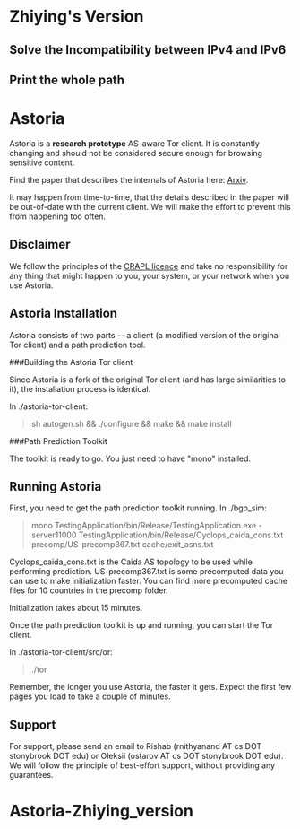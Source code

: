 # Zhiying's Version

## Solve the Incompatibility between IPv4 and IPv6

## Print the whole path  

# Astoria

Astoria is a **research prototype** AS-aware Tor client. It is constantly
changing and should not be considered secure enough for browsing sensitive
content.

Find the paper that describes the internals of Astoria here: [Arxiv](http://arxiv.org/abs/1505.05173). 

It may happen from time-to-time, that
the details described in the paper will be out-of-date with the current 
client. We will make the effort to prevent this from happening too often.

## Disclaimer 

We follow the principles of the [CRAPL
licence](http://matt.might.net/articles/crapl/) and take no responsibility for
any thing that might happen to you, your system, or your network when you use
Astoria.

## Astoria Installation

Astoria consists of two parts -- a client (a modified version of the original 
Tor client) and a path prediction tool. 

###Building the Astoria Tor client

Since Astoria is a fork of the original Tor client (and has large similarities 
to it), the installation process is identical.

In ./astoria-tor-client:
> sh autogen.sh && ./configure && make && make install


###Path Prediction Toolkit

The toolkit is ready to go. You just need to have "mono" installed. 

## Running Astoria

First, you need to get the path prediction toolkit running. 
In ./bgp_sim: 

> mono TestingApplication/bin/Release/TestingApplication.exe -server11000 TestingApplication/bin/Release/Cyclops_caida_cons.txt precomp/US-precomp367.txt cache/exit_asns.txt

Cyclops_caida_cons.txt is the Caida AS topology to be used while performing 
prediction. US-precomp367.txt is some precomputed data you can use to make
initialization faster. You can find more precomputed cache files for 10
countries in the precomp folder.

Initialization takes about 15 minutes.

Once the path prediction toolkit is up and running, you can start the Tor
client.

In ./astoria-tor-client/src/or: 

> ./tor

Remember, the longer you use Astoria, the faster it gets. Expect the first few
pages you load to take a couple of minutes.

## Support

For support, please send an email to Rishab (rnithyanand AT cs DOT stonybrook DOT edu) or Oleksii (ostarov AT cs DOT stonybrook DOT edu).
We will follow the principle of best-effort support, without providing any
guarantees.
# Astoria-Zhiying_version
